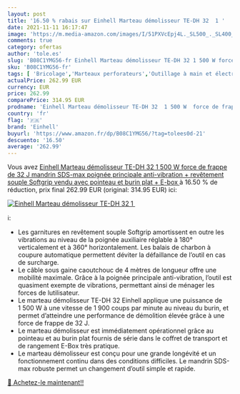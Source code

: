 ```yaml
---
layout: post
title: '16.50 % rabais sur Einhell Marteau démolisseur TE-DH 32  1 '
date: 2021-11-11 16:17:47
image: 'https://m.media-amazon.com/images/I/51PXVcEpj4L._SL500_._SL400_.jpg'
comments: true
category: ofertas
author: 'tole.es'
slug: 'B08C1YMG56-fr Einhell Marteau démolisseur TE-DH 32 1 500 W force de...'
sku: 'B08C1YMG56-fr'
tags: [ 'Bricolage','Marteaux perforateurs','Outillage à main et électroportatif','Outillage électroportatif','einhell', ]
actualPrice: 262.99 EUR
currency: EUR
price: 262.99
comparePrice: 314.95 EUR
prodname: 'Einhell Marteau démolisseur TE-DH 32  1 500 W  force de frappe de 32 J  mandrin SDS-max  poignée principale anti-vibration + revêtement souple Softgrip  vendu avec pointeau et burin plat + E-box '
country: 'fr'
flag: '🇫🇷'
brand: 'Einhell'
buyurl: 'https://www.amazon.fr/dp/B08C1YMG56/?tag=tolees0d-21'
descuento: '16.50'
average: '262.99'
---
```


Vous avez [Einhell Marteau démolisseur TE-DH 32  1 500 W  force de frappe de 32 J  mandrin SDS-max  poignée principale anti-vibration + revêtement souple Softgrip  vendu avec pointeau et burin plat + E-box ](https://www.amazon.fr/dp/B08C1YMG56/?tag=tolees0d-21)  à  16.50 % de réduction, prix final  262.99 EUR (original: 314.95 EUR) ici:

[![Einhell Marteau démolisseur TE-DH 32  1 ](https://m.media-amazon.com/images/I/51PXVcEpj4L._SL500_._SL400_.jpg)](https://www.amazon.fr/dp/B08C1YMG56/?tag=tolees0d-21)

ℹ️:

- Les garnitures en revêtement souple Softgrip amortissent en outre les vibrations au niveau de la poignée auxiliaire réglable à 180° verticalement et à 360° horizontalement. Les balais de charbon à coupure automatique permettent déviter la défaillance de l’outil en cas de surcharge.
- Le câble sous gaine caoutchouc de 4 mètres de longueur offre une mobilité maximale. Grâce à la poignée principale anti-vibration, l’outil est quasiment exempte de vibrations, permettant ainsi de ménager les forces de lutilisateur.
- Le marteau démolisseur TE-DH 32 Einhell applique une puissance de 1 500 W à une vitesse de 1 900 coups par minute au niveau du burin, et permet d’atteindre une performance de démolition élevée grâce à une force de frappe de 32 J.
- Le marteau démolisseur est immédiatement opérationnel grâce au pointeau et au burin plat fournis de série dans le coffret de transport et de rangement E-Box très pratique.
- Le marteau démolisseur est conçu pour une grande longévité et un fonctionnement continu dans des conditions difficiles. Le mandrin SDS-max robuste permet un changement d’outil simple et rapide.

[🛒 Achetez-le maintenant!!](https://www.amazon.fr/dp/B08C1YMG56/?tag=tolees0d-21)

